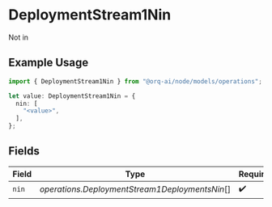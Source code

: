 # DeploymentStream1Nin

Not in

## Example Usage

```typescript
import { DeploymentStream1Nin } from "@orq-ai/node/models/operations";

let value: DeploymentStream1Nin = {
  nin: [
    "<value>",
  ],
};
```

## Fields

| Field                                          | Type                                           | Required                                       | Description                                    |
| ---------------------------------------------- | ---------------------------------------------- | ---------------------------------------------- | ---------------------------------------------- |
| `nin`                                          | *operations.DeploymentStream1DeploymentsNin*[] | :heavy_check_mark:                             | N/A                                            |